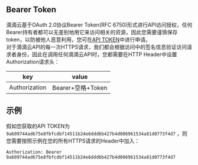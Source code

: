 ## Bearer Token
滴滴云基于OAuth 2.0协议Bearer Token(RFC 6750)形式进行API访问授权，任何Bearer持有者都可以无差别地用它来访问相关的资源，因此您需要谨慎保存token，以防被他人恶意利用，您可在[API TOKEN](https://app.didiyun.com/#/api/authtoken)中进行申请。
<br/>
对于滴滴云API的每一次HTTPS请求，我们都会根据访问中的签名信息验证访问请求者身份，因此在调用任何滴滴云API时，您都需要在HTTP Header中设置Authorization请求头：

| key | value |
| --- | --- |
| Authorization | Bearer+空格+Token |

## 示例
假如您获取的API TOKEN为 `9a609744ad675e8fbfcdbf14511b24e6ddd6b427b4d006961534a81d0773f4d7` ，则您需要按照示例在您的所有HTTPS请求的Header中加入：

```
Authorization: Bearer 9a609744ad675e8fbfcdbf14511b24e6ddd6b427b4d006961534a81d0773f4d7
```
